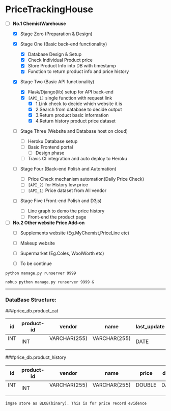#   PriceTrackingHouse
- [ ]   __No.1    ChemistWarehouse__
    - [x]   Stage Zero  (Preparation & Design)

    - [x]   Stage One   (Basic back-end functionality)
    
        - [x] Database Design & Setup
        - [x] Check Individual Product price
        - [x] Store Product Info into DB with timestamp
        - [x] Function to return product info and price history
    
    - [x]   Stage Two   (Basic API functionality)
        - [x] <s>Flask</s>/Django(lib) setup for API back-end
        - [x] `[API_1]` single function with request link
            - [x] 1.Link check to decide which website it is
            - [x] 2.Search from database to decide output
            - [x] 3.Return product basic information
            - [x] 4.Return history product price dataset
    - [ ]   Stage Three   (Website and Database host on cloud)
        - [ ] Heroku Database setup
        - [ ] Basic Frontend portal
            - [ ] Design phase
        - [ ] Travis CI integration and auto deploy to Heroku
        
    - [ ]   Stage Four (Back-end Polish and Automation)
    
        - [ ] Price Check mechanism automation(Daily Price Check)
        - [ ] `[API_2]` for History low price
        - [ ] `[API_1]` Price dataset from All vendor
        
    - [ ]   Stage Five  (Front-end Polish and D3js)
        - [ ] Line graph to demo the price history
        - [ ] Front-end the product page
- [ ]   __No.2    Other website Price Add-on__
    - [ ]   Supplements website (Eg.MyChemist,PriceLine etc)
    - [ ]   Makeup website
    - [ ]   Supermarket (Eg.Coles, WoolWorth etc)
    - [ ]   To be continue


``python manage.py runserver 9999``

``nohup python manage.py runserver 9999 &``
***

### DataBase Structure:

###price_db.product_cat

| id   | product-id   | vendor  | name  | last_update  | link  | link_id  | prod_img  |
| -------- | -------- | -------- | -------- | -------- | -------- | -------- | -------- |   
| INT  ­ ­ ­ ­  | INT  ­ ­ ­ ­  | VARCHAR(255)  ­ ­ ­ ­ ­  | VARCHAR(255)  ­ ­ ­ ­  | DATE  ­ ­ ­ ­ | VARCHAR(255)  ­ ­ ­ ­ | INT  ­ ­ ­ ­ | VARCHAR(255  ­ ­ ­ ­ | 

###price_db.product_history

| id   | product-id   | vendor  | name  | price  | date  | image  | 
| -------- | -------- | -------- | -------- | -------- | -------- | -------- | 
| INT  ­ ­ ­ ­  | INT  ­ ­ ­ ­  | VARCHAR(255)  ­ ­ ­ ­ ­  | VARCHAR(255)  ­ ­ ­ ­  | DOUBLE  ­ ­ ­ ­  | DATE  ­ ­ ­ ­  | LONGBLOB  ­ ­ ­ ­  | 


`imgae store as BLOB(binary). This is for price record evidence`

